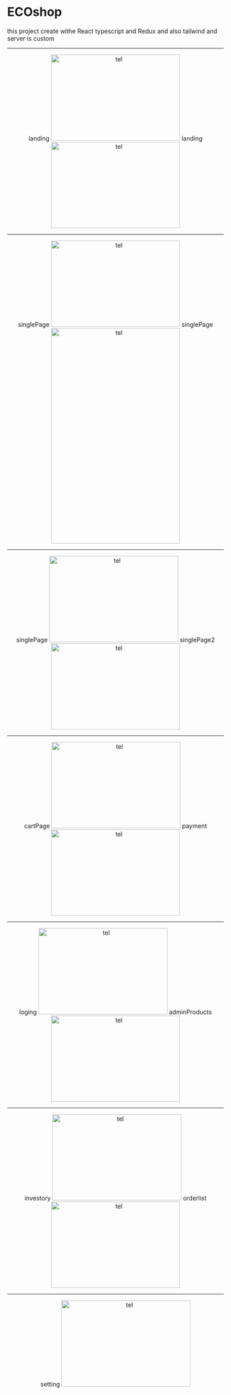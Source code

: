 # ECOshop
this project create withe React typescript and Redux and also tailwind and server is custom
<hr> 
<div align="center">
landing <img src="https://user-images.githubusercontent.com/115412256/233838259-49b305c7-fa01-4715-a86a-c34670ee9f6c.PNG" alt="tel" width="300" height="200" />   
landing <img src="https://user-images.githubusercontent.com/115412256/233838353-de0055fc-b23b-4a63-8c2f-cfa5c86eb8ab.PNG" alt="tel" width="300" height="200" />
<hr> 
 
singlePage <img src="https://user-images.githubusercontent.com/115412256/233838393-63d0b4a1-8557-4f7f-915b-72ff1ccd3f01.PNG" alt="tel" width="300" height="200" />
singlePage <img src="https://user-images.githubusercontent.com/115412256/233838473-b3571705-8fec-4f6b-929e-66ca404ed932.PNG" alt="tel" width="300" height="500" />
<hr> 
singlePage <img src="https://user-images.githubusercontent.com/115412256/232708870-139a3918-f5ef-4a9b-b567-3face4bf1cf5.png" alt="tel" width="300" height="200" />
singlePage2 <img src="https://user-images.githubusercontent.com/115412256/232709161-b9b95f9a-fb48-440b-b72b-a5da89cd504e.png" alt="tel" width="300" height="200" />
<hr> 
cartPage <img src="https://user-images.githubusercontent.com/115412256/232709372-60745e49-62a9-4f59-bb2a-f48d1df6c908.png" alt="tel" width="300" height="200" />
payment <img src="https://user-images.githubusercontent.com/115412256/232709588-f2584339-f22d-4ba3-b85a-f8f670672948.png" alt="tel" width="300" height="200" />
<hr> 
loging <img src="https://user-images.githubusercontent.com/115412256/232709841-8274cbab-64bd-4ca4-aae4-32b722970859.png" alt="tel" width="300" height="200" />
adminProducts <img src="https://user-images.githubusercontent.com/115412256/232710049-1140b27d-6882-49f5-a695-291e968704bc.png" alt="tel" width="300" height="200" /> 
 <hr> 
investory <img src="https://user-images.githubusercontent.com/115412256/232710527-cb2b8b7d-26cc-4e20-bf90-80b1acf8990a.png" alt="tel" width="300" height="200" />
orderlist <img src="https://user-images.githubusercontent.com/115412256/232710702-6cab35c2-72b4-473a-8705-7de38b6df660.png" alt="tel" width="300" height="200" />
 <hr> 
setting <img src="https://user-images.githubusercontent.com/115412256/232710965-64c89574-4839-4493-bc39-67365028c066.png" alt="tel" width="300" height="200" />
 
 
 
 
 
 
 
 
</div>
